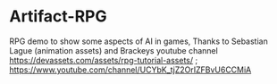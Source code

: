 # Artifact-RPG
RPG demo to show some aspects of AI in games, Thanks to Sebastian Lague (animation assets) and Brackeys youtube channel
https://devassets.com/assets/rpg-tutorial-assets/ ;
https://www.youtube.com/channel/UCYbK_tjZ2OrIZFBvU6CCMiA

